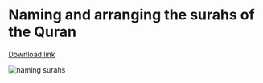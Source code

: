 # Naming and arranging the surahs of the Quran

[Download link](https://github.com/mohamedashref371/Naming-Surahs/releases/latest)

![naming surahs](https://github.com/user-attachments/assets/451a4a31-7da7-4ae0-86e1-8cd0a2bea4dd)

